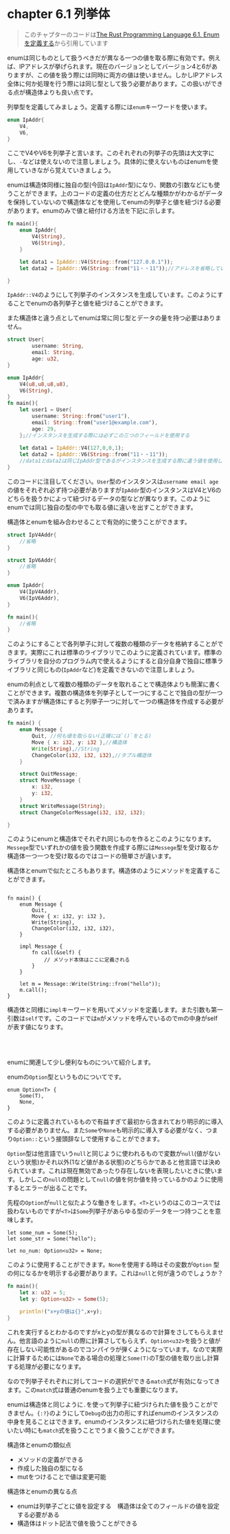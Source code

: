 # chapter 6.1 列挙体

>このチャプターのコードは[The Rust Programming Language 6.1. Enumを定義する](https://doc.rust-jp.rs/book-ja/ch06-01-defining-an-enum.html)から引用しています

enumは同じものとして扱うべきだが異なる一つの値を取る際に有効です。例えば、IPアドレスが挙げられます。現在のバージョンとしてバージョン4と6がありますが、この値を扱う際には同時に両方の値は使いません。しかしIPアドレス全体に何か処理を行う際には同じ型として扱う必要があります。この扱いができる点が構造体よりも良い点です。

列挙型を定義してみましょう。定義する際には`enum`キーワードを使います。
```rust
enum IpAddr{
    V4,
    V6,
}
```
ここでV4やV6を列挙子と言います。このそれぞれの列挙子の先頭は大文字にし、`-`などは使えないので注意しましょう。具体的に使えないものはenumを使用していきながら覚えていきましょう。

enumは構造体同様に独自の型(今回は`IpAddr`型)になり、関数の引数などにも使うことができます。上のコードの定義の仕方だとどんな種類かがわかるがデータを保持していないので構造体などを使用してenumの列挙子と値を紐づける必要があります。enumのみで値と紐付ける方法を下記に示します。
```rust
fn main(){
    enum IpAddr{
        V4(String),
        V6(String),  
    }

    let data1 = IpAddr::V4(String::from("127.0.0.1"));
    let data2 = IpAddr::V6(String::from("11・・11"));//アドレスを省略しています

}
```
`IpAddr::V4`のようにして列挙子のインスタンスを生成しています。このようにすることでenumの各列挙子と値を紐づけることができます。

また構造体と違う点としてenumは常に同じ型とデータの量を持つ必要はありません。
```rust
struct User{
        username: String,
        email: String,
        age: u32,
}

enum IpAddr{
    V4(u8,u8,u8,u8),
    V6(String),
}
fn main(){
    let user1 = User{
        username: String::from("user1"),
        email: String::from("user1@example.com"),
        age: 29,
    };//インスタンスを生成する際には必ずこの三つのフィールドを使用する
    
    let data1 = IpAddr::V4(127,0,0,1);
    let data2 = IpAddr::V6(String::from("11・・11"));
    //data1とdata2は同じIpAddr型であるがインスタンスを生成する際に違う値を使用している
}
```
このコードに注目してください。`User`型のインスタンスは`username email age`の値をそれぞれ必ず持つ必要がありますが`IpAddr`型のインスタンスはV4とV6のどちらを扱うかによって紐づけるデータの型などが異なります。このようにenumでは同じ独自の型の中でも取る値に違いを出すことができます。 

構造体とenumを組み合わせることで有効的に使うことができます。
```rust
struct IpV4Addr{
    //省略
}

struct IpV6Addr{
    //省略
}

enum IpAddr{
    V4(IpV4Addr),
    V6(IpV6Addr),
}

fn main(){
    //省略
}
```
このようにすることで各列挙子に対して複数の種類のデータを格納することができます。実際にこれは標準のライブラリでこのように定義されています。標準のライブラリを自分のプログラム内で使えるようにすると自分自身で独自に標準ライブラリと同じもの(`IpAddr`など)を定義できないので注意しましょう。

enumの利点として複数の種類のデータを取れることで構造体よりも簡潔に書くことができます。複数の構造体を列挙子として一つにすることで独自の型が一つで済みますが構造体にすると列挙子一つに対して一つの構造体を作成する必要があります。
```rust
fn main() {
    enum Message {
        Quit, //何も値を取らない(正確には`()`をとる)
        Move { x: i32, y: i32 },//構造体
        Write(String),//String
        ChangeColor(i32, i32, i32),//タプル構造体
    } 

    struct QuitMessage; 
    struct MoveMessage {
        x: i32,
        y: i32,
    }
    struct WriteMessage(String); 
    struct ChangeColorMessage(i32, i32, i32);

}
```
このようにenumと構造体でそれぞれ同じものを作るとこのようになります。`Messege`型でいずれかの値を扱う関数を作成する際には`Messege`型を受け取るか構造体一つ一つを受け取るのではコードの簡単さが違います。

構造体とenumで似たところもあります。構造体のようにメソッドを定義することができます。
```rust,noplayground

fn main() {
    enum Message {
        Quit,
        Move { x: i32, y: i32 },
        Write(String),
        ChangeColor(i32, i32, i32),
    }

    impl Message {
        fn call(&self) {
            // メソッド本体はここに定義される
        }
    }

    let m = Message::Write(String::from("hello"));
    m.call();
}
```
構造体と同様に`impl`キーワードを用いてメソッドを定義します。また引数も第一引数は`self`です。このコードでは`m`がメソッドを呼んでいるのでmの中身がselfが表す値になります。

<br>
<br>

enumに関連して少し便利なものについて紹介します。

enumの`Option`型というものについてです。
```rust,noplayground
enum Option<T> {
    Some(T),
    None,
}
```
このように定義されているもので有益すぎて最初から含まれており明示的に導入する必要がありません。また`Some`や`None`も明示的に導入する必要がなく、つまり`Option::`という接頭辞なしで使用することができます。

`Option`型は他言語でいう`null`と同じように使われるもので変数が`null`(値がないという状態)かそれ以外(1など値がある状態)のどちらかであると他言語では決められています。これは現在無効であったり存在しないを表現したいときに使います。しかしこの`null`の問題として`null`の値を何か値を持っているかのように使用するとエラーが出ることです。

先程の`Option`が`null`と似たような働きをします。`<T>`というのはこのコースでは扱わないものですが`<T>`は`Some`列挙子があらゆる型のデータを一つ持つことを意味します。

```rust,noplayground
let some_num = Some(5);
let some_str = Some("hello");

let no_num: Option<u32> = None;
```
このように使用することができます。`None`を使用する時はその変数が`Option` 型の何になるかを明示する必要があります。これは`null`と何が違うのでしょうか？

```rust
fn main(){
    let x: u32 = 5;
    let y: Option<u32> = Some(5);

    println!("x+yの値は{}",x+y);
}
```
これを実行するとわかるのですがxとyの型が異なるので計算をさしてもらえません。他言語のように`null`の際に計算さしてもらえず、`Option<u32>`を扱うと値が存在しない可能性があるのでコンパイラが弾くようになっています。なので実際に計算するためには`None`である場合の処理と`Some(T)`のT型の値を取り出し計算する処理が必要になります。

なので列挙子それぞれに対してコードの選択ができる`match`式が有効になってきます。この`match`式は普通のenumを扱う上でも重要になります。

enumは構造体と同じように`.`を使って列挙子に紐づけられた値を扱うことができません。`{:?}`のようにして`Debug`の出力の形にすればenumのインスタンスの中身を見ることはできます。enumのインスタンスに紐づけられた値を処理に使いたい時にも`match`式を扱うことでうまく扱うことができます。

構造体とenumの類似点
* メソッドの定義ができる
* 作成した独自の型になる
* mutをつけることで値は変更可能

構造体とenumの異なる点
* enumは列挙子ごとに値を設定する　構造体は全てのフィールドの値を設定する必要がある
* 構造体はドット記法で値を扱うことができる
